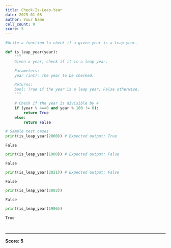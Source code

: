 ```yaml
---
title: Check-Is-Leap-Year
date: 2025-01-08
author: Your Name
cell_count: 9
score: 5
---
```


```python
#Write a function to check if a given year is a leap year.
```


```python
def is_leap_year(year):
    """
    Given a year, check if it is a leap year.

    Parameters:
    year (int): The year to be checked.

    Returns:
    bool: True if the year is a leap year, False otherwise.
    """

    # Check if the year is divisible by 4
    if (year % 4==0 and year % 100 != 0):
        return True
    else:
        return False
```


```python
# Sample test cases
print(is_leap_year(2000)) # Expected output: True
```

    False



```python
print(is_leap_year(1900)) # Expected output: False
```

    False



```python
print(is_leap_year(2021)) # Expected output: False
```

    False



```python
print(is_leap_year(2002)) 
```

    False



```python
print(is_leap_year(1996))
```

    True



```python

```


```python

```


---
**Score: 5**
